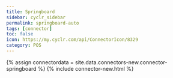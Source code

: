 ```yaml
---
title: Springboard
sidebar: cyclr_sidebar
permalink: springboard-auto
tags: [connector]
toc: false
icon: https://my.cyclr.com/api/ConnectorIcon/8329
category: POS
---
```

{% assign connectordata = site.data.connectors-new.connector-springboard %}
{% include connector-new.html %}	